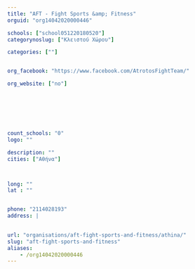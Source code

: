 ```yaml
---
title: "AFT - Fight Sports &amp; Fitness"
orguid: "org14042020000446"

schools: ["school051220180520"]
categorynoslug: ["Κλειστού Χώρου"]

categories: [""]


org_facebook: "https://www.facebook.com/AtrotosFightTeam/"

org_website: ["no"]







count_schools: "0"
logo: ""

description: ""
cities: ["Αθήνα"]



long: ""
lat : ""


phone: "2114028193"
address: |
    

url: "organisations/aft-fight-sports-and-fitness/athina/"
slug: "aft-fight-sports-and-fitness"
aliases:
    - /org14042020000446
---
```



